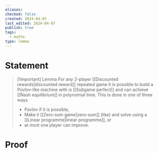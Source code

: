 ```yaml
---
aliases: 
checked: false
created: 2024-04-07
last_edited: 2024-04-07
publish: true
tags:
  - maths
type: lemma
---
```

# Statement

> [!important] Lemma
> For any 2-player [[Discounted rewards|discounted reward]] repeated game it is possible to build a Povlov-like machine with is [[Subgame perfect]] and can achieve [[Nash equilibrium]] in polynomial time. This is done in one of three ways
> - Pavlov if it is possible,
> - Make it [[Zero-sum game|zero-sum]] (like) and solve using a [[Linear programme|linear programme]], or
> - at most one player can improve.

# Proof
